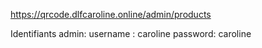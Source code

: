 https://qrcode.dlfcaroline.online/admin/products

Identifiants admin:
username : caroline
password: caroline
